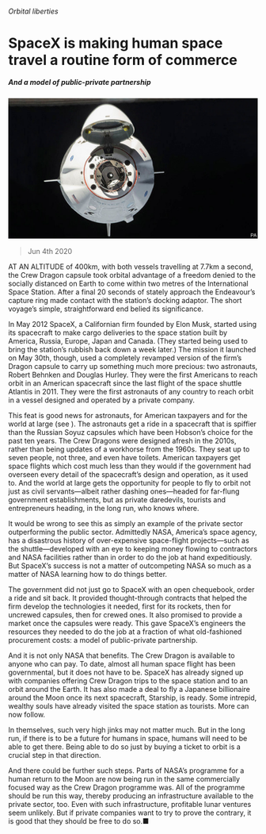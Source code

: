 ###### Orbital liberties

# SpaceX is making human space travel a routine form of commerce 

##### And a model of public-private partnership 

![image](images/20200606_LDP002_0.jpg) 

> Jun 4th 2020 

AT AN ALTITUDE of 400km, with both vessels travelling at 7.7km a second, the Crew Dragon capsule took orbital advantage of a freedom denied to the socially distanced on Earth to come within two metres of the International Space Station. After a final 20 seconds of stately approach the Endeavour’s capture ring made contact with the station’s docking adaptor. The short voyage’s simple, straightforward end belied its significance.

In May 2012 SpaceX, a Californian firm founded by Elon Musk, started using its spacecraft to make cargo deliveries to the space station built by America, Russia, Europe, Japan and Canada. (They started being used to bring the station’s rubbish back down a week later.) The mission it launched on May 30th, though, used a completely revamped version of the firm’s Dragon capsule to carry up something much more precious: two astronauts, Robert Behnken and Douglas Hurley. They were the first Americans to reach orbit in an American spacecraft since the last flight of the space shuttle Atlantis in 2011. They were the first astronauts of any country to reach orbit in a vessel designed and operated by a private company.


This feat is good news for astronauts, for American taxpayers and for the world at large (see ). The astronauts get a ride in a spacecraft that is spiffier than the Russian Soyuz capsules which have been Hobson’s choice for the past ten years. The Crew Dragons were designed afresh in the 2010s, rather than being updates of a workhorse from the 1960s. They seat up to seven people, not three, and even have toilets. American taxpayers get space flights which cost much less than they would if the government had overseen every detail of the spacecraft’s design and operation, as it used to. And the world at large gets the opportunity for people to fly to orbit not just as civil servants—albeit rather dashing ones—headed for far-flung government establishments, but as private daredevils, tourists and entrepreneurs heading, in the long run, who knows where.

It would be wrong to see this as simply an example of the private sector outperforming the public sector. Admittedly NASA, America’s space agency, has a disastrous history of over-expensive space-flight projects—such as the shuttle—developed with an eye to keeping money flowing to contractors and NASA facilities rather than in order to do the job at hand expeditiously. But SpaceX’s success is not a matter of outcompeting NASA so much as a matter of NASA learning how to do things better.

The government did not just go to SpaceX with an open chequebook, order a ride and sit back. It provided thought-through contracts that helped the firm develop the technologies it needed, first for its rockets, then for uncrewed capsules, then for crewed ones. It also promised to provide a market once the capsules were ready. This gave SpaceX’s engineers the resources they needed to do the job at a fraction of what old-fashioned procurement costs: a model of public-private partnership.

And it is not only NASA that benefits. The Crew Dragon is available to anyone who can pay. To date, almost all human space flight has been governmental, but it does not have to be. SpaceX has already signed up with companies offering Crew Dragon trips to the space station and to an orbit around the Earth. It has also made a deal to fly a Japanese billionaire around the Moon once its next spacecraft, Starship, is ready. Some intrepid, wealthy souls have already visited the space station as tourists. More can now follow.

In themselves, such very high jinks may not matter much. But in the long run, if there is to be a future for humans in space, humans will need to be able to get there. Being able to do so just by buying a ticket to orbit is a crucial step in that direction.

And there could be further such steps. Parts of NASA’s programme for a human return to the Moon are now being run in the same commercially focused way as the Crew Dragon programme was. All of the programme should be run this way, thereby producing an infrastructure available to the private sector, too. Even with such infrastructure, profitable lunar ventures seem unlikely. But if private companies want to try to prove the contrary, it is good that they should be free to do so.■

